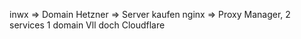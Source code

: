 inwx => Domain
Hetzner => Server kaufen
nginx => Proxy Manager, 2 services 1 domain
Vll doch Cloudflare